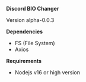 **Discord BIO Changer**

Version alpha-0.0.3

**Dependencies**

-   FS (File System)
-   Axios

**Requirements**

-   Nodejs v16 or high version
